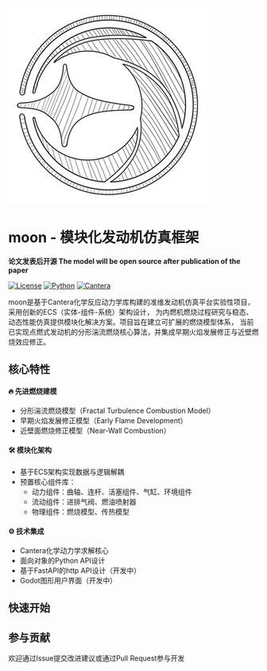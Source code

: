 ![icon](pictures/moon.png)

# moon - 模块化发动机仿真框架
**论文发表后开源 The model will be open source after publication of the paper**

[![License](https://img.shields.io/badge/license-MIT-blue.svg)](LICENSE)
[![Python](https://img.shields.io/badge/python-3.13+-blue.svg)](https://python.org)
[![Cantera](https://img.shields.io/badge/dependency-Cantera-orange)](https://cantera.org)

moon是基于Cantera化学反应动力学库构建的准维发动机仿真平台实验性项目，采用创新的ECS（实体-组件-系统）架构设计，
为内燃机燃烧过程研究与稳态、动态性能仿真提供模块化解决方案。项目旨在建立可扩展的燃烧模型体系，
当前已实现点燃式发动机的分形湍流燃烧核心算法，并集成早期火焰发展修正与近壁燃烧效应修正。
## 核心特性
#### 🔥 先进燃烧建模
- 分形湍流燃烧模型（Fractal Turbulence Combustion Model）
- 早期火焰发展修正模型（Early Flame Development）
- 近壁面燃烧修正模型（Near-Wall Combustion）
#### 🛠 模块化架构
- 基于ECS架构实现数据与逻辑解耦
- 预置核心组件库：
  - 动力组件：曲轴、连杆、活塞组件、气缸、环境组件
  - 流动组件：进排气阀、燃油喷射器
  - 物理组件：燃烧模型、传热模型
#### ⚙️ 技术集成
- Cantera化学动力学求解核心
- 面向对象的Python API设计
- 基于FastAPI的http API设计（开发中）
- Godot图形用户界面（开发中）
## 快速开始


## 参与贡献
欢迎通过Issue提交改进建议或通过Pull Request参与开发
